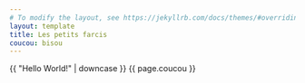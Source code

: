 ```yaml
---
# To modify the layout, see https://jekyllrb.com/docs/themes/#overriding-theme-defaults
layout: template
title: Les petits farcis
coucou: bisou
---
```

{{ "Hello World!" | downcase }}
{{ page.coucou }}